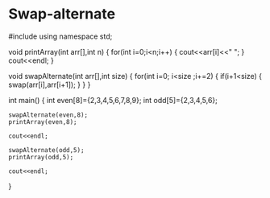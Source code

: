# Swap-alternate
#include<iostream>
using namespace std;

void printArray(int arr[],int n)
{
    for(int i=0;i<n;i++)
    {
        cout<<arr[i]<<" ";
    }
    cout<<endl;
}

void swapAlternate(int arr[],int size)
{
    for(int i=0; i<size ;i+=2)
    {
        if(i+1<size)
        {
            swap(arr[i],arr[i+1]);
        }
    }
}

int main()
{
    int even[8]={2,3,4,5,6,7,8,9};
    int odd[5]={2,3,4,5,6};
    
    swapAlternate(even,8);
    printArray(even,8);
    
    cout<<endl;
    
    swapAlternate(odd,5);
    printArray(odd,5);
    
    cout<<endl;
}
